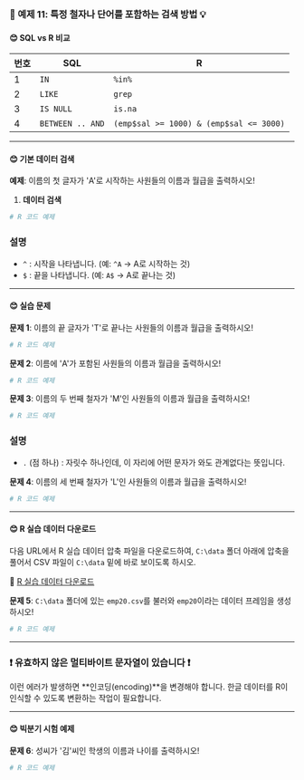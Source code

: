 ### 🎯 예제 11: 특정 철자나 단어를 포함하는 검색 방법 💡

#### **😊 SQL vs R 비교**

| 번호 | SQL               | R                        |
|----|------------------|------------------------|
| 1  | `IN`            | `%in%`                  |
| 2  | `LIKE`          | `grep`                  |
| 3  | `IS NULL`       | `is.na`                 |
| 4  | `BETWEEN .. AND` | `(emp$sal >= 1000) & (emp$sal <= 3000)` |

---

#### **😊 기본 데이터 검색**

**예제**: 이름의 첫 글자가 'A'로 시작하는 사원들의 이름과 월급을 출력하시오!

1. **데이터 검색**
```r
# R 코드 예제
```

### 설명
- `^` : 시작을 나타냅니다. (예: `^A` → A로 시작하는 것)
- `$` : 끝을 나타냅니다. (예: `A$` → A로 끝나는 것)

---

#### **😊 실습 문제**

**문제 1**: 이름의 끝 글자가 'T'로 끝나는 사원들의 이름과 월급을 출력하시오!
```r
# R 코드 예제
```

**문제 2**: 이름에 'A'가 포함된 사원들의 이름과 월급을 출력하시오!
```r
# R 코드 예제
```

**문제 3**: 이름의 두 번째 철자가 'M'인 사원들의 이름과 월급을 출력하시오!
```r
# R 코드 예제
```

### 설명
- `.` (점 하나) : 자릿수 하나인데, 이 자리에 어떤 문자가 와도 관계없다는 뜻입니다.

**문제 4**: 이름의 세 번째 철자가 'L'인 사원들의 이름과 월급을 출력하시오!
```r
# R 코드 예제
```

---

#### **😊 R 실습 데이터 다운로드**

다음 URL에서 R 실습 데이터 압축 파일을 다운로드하여, `C:\data` 폴더 아래에 압축을 풀어서 CSV 파일이 `C:\data` 밑에 바로 보이도록 하시오.

🔗 [R 실습 데이터 다운로드](https://cafe.daum.net/oracleoracle/Soei/26)

**문제 5**: `C:\data` 폴더에 있는 `emp20.csv`를 불러와 `emp20`이라는 데이터 프레임을 생성하시오!
```r
# R 코드 예제
```

---

### ❗ 유효하지 않은 멀티바이트 문자열이 있습니다 ❗

이런 에러가 발생하면 **인코딩(encoding)**을 변경해야 합니다. 한글 데이터를 R이 인식할 수 있도록 변환하는 작업이 필요합니다.

---

#### **😊 빅분기 시험 예제**

**문제 6**: 성씨가 '김'씨인 학생의 이름과 나이를 출력하시오!
```r
# R 코드 예제
```
